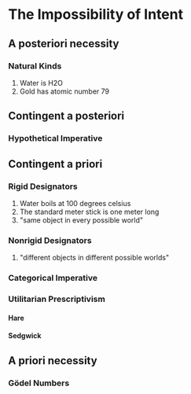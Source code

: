 # The Impossibility of Intent

## A posteriori necessity
### Natural Kinds
1. Water is H2O
2. Gold has atomic number 79

## Contingent a posteriori
### Hypothetical Imperative

## Contingent a priori
### Rigid Designators
1. Water boils at 100 degrees celsius
2. The standard meter stick is one meter long
3. "same object in every possible world"
### Nonrigid Designators
1. "different objects in different possible worlds"
### Categorical Imperative
### Utilitarian Prescriptivism
#### Hare
#### Sedgwick

## A priori necessity
### Gödel Numbers
